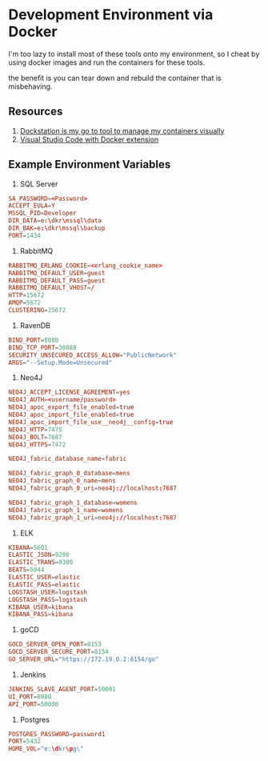 # Development Environment via Docker

I'm too lazy to install most of these tools onto my environment, so I cheat by using docker images and run the containers for these tools.

the benefit is you can tear down and rebuild the container that is misbehaving.

## Resources

1. [Dockstation is my go to tool to manage my containers visually](https://dockstation.io/)
1. [Visual Studio Code with Docker extension](https://marketplace.visualstudio.com/items?itemName=ms-azuretools.vscode-docker)

## Example Environment Variables

1. SQL Server

```conf
SA_PASSWORD=<Password>
ACCEPT_EULA=Y
MSSQL_PID=Developer
DIR_DATA=e:\dkr\mssql\data
DIR_BAK=e:\dkr\mssql\backup
PORT=1434
```

1. RabbitMQ

```conf
RABBITMQ_ERLANG_COOKIE=<erlang_cookie_name>
RABBITMQ_DEFAULT_USER=guest
RABBITMQ_DEFAULT_PASS=guest
RABBITMQ_DEFAULT_VHOST=/
HTTP=15672
AMQP=5672
CLUSTERING=25672
```

1. RavenDB

```conf
BIND_PORT=8080
BIND_TCP_PORT=38888
SECURITY_UNSECURED_ACCESS_ALLOW="PublicNetwork"
ARGS="--Setup.Mode=Unsecured"
```

1. Neo4J

```conf
NEO4J_ACCEPT_LICENSE_AGREEMENT=yes
NEO4J_AUTH=<username/password>
NEO4J_apoc_export_file_enabled=true
NEO4J_apoc_import_file_enabled=true
NEO4J_apoc_import_file_use__neo4j__config=true
NEO4J_HTTP=7475
NEO4J_BOLT=7687
NEO4J_HTTPS=7472

NEO4J_fabric_database_name=fabric

NEO4J_fabric_graph_0_database=mens
NEO4J_fabric_graph_0_name=mens
NEO4J_fabric_graph_0_uri=neo4j://localhost:7687

NEO4J_fabric_graph_1_database=womens
NEO4J_fabric_graph_1_name=womens
NEO4J_fabric_graph_1_uri=neo4j://localhost:7687
```

1. ELK

```conf
KIBANA=5601
ELASTIC_JSON=9200
ELASTIC_TRANS=9300
BEATS=5044
ELASTIC_USER=elastic
ELASTIC_PASS=elastic
LOGSTASH_USER=logstash
LOGSTASH_PASS=logstash
KIBANA_USER=kibana
KIBANA_PASS=kibana
```

1. goCD

```conf
GOCD_SERVER_OPEN_PORT=8153
GOCD_SERVER_SECURE_PORT=8154
GO_SERVER_URL="https://172.19.0.2:8154/go"
```

1. Jenkins

```conf
JENKINS_SLAVE_AGENT_PORT=50001
UI_PORT=8080
API_PORT=50000
```

1. Postgres

```conf
POSTGRES_PASSWORD=password1
PORT=5432
HOME_VOL="e:\dkr\pg\"
```
